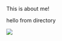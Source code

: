 This is about me!






hello from directory



<a href="https://visitcount.itsvg.in">
  <img src="https://visitcount.itsvg.in/api?id=everyting123&label=Stat&color=2&icon=0&pretty=false" />
</a>

